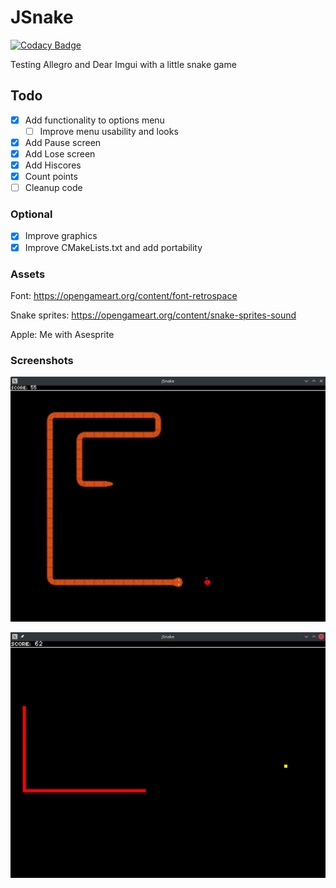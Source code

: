 # JSnake

[![Codacy Badge](https://api.codacy.com/project/badge/Grade/f23deb0417e14b5cade23369ebc0331c)](https://app.codacy.com/gh/paussu/JSnake?utm_source=github.com&utm_medium=referral&utm_content=paussu/JSnake&utm_campaign=Badge_Grade_Settings)

Testing Allegro and Dear Imgui with a little snake game

## Todo

-   [x] Add functionality to options menu
    -   [ ] Improve menu usability and looks 
-   [x] Add Pause screen
-   [x] Add Lose screen
-   [x] Add Hiscores
-   [x] Count points
-   [ ] Cleanup code

### Optional

-   [x] Improve graphics
-   [x] Improve CMakeLists.txt and add portability

### Assets

Font: <https://opengameart.org/content/font-retrospace>

Snake sprites: <https://opengameart.org/content/snake-sprites-sound>

Apple: Me with Asesprite

### Screenshots

![Screenshot of the game, sprite version](Assets/Screenshot_sprites.png)

![Screenshot of the game, spriteless version](Assets/Screenshot.png)

